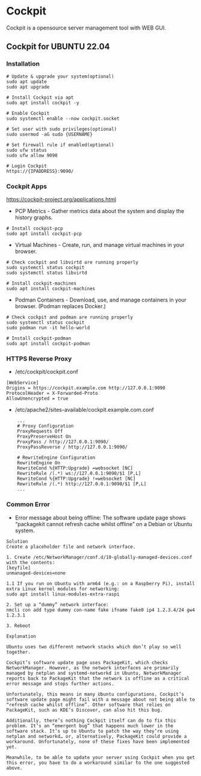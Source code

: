 # Cockpit
Cockpit is a opensource server management tool with WEB GUI.

## Cockpit for UBUNTU 22.04

### Installation
```
# Update & upgrade your system(optional)
sudo apt update
sudo apt upgrade

# Install Cockpit via apt
sudo apt install cockpit -y

# Enable Cockpit
sudo systemctl enable --now cockpit.socket

# Set user with sudo privileges(optional)
sudo usermod -aG sudo {USERNAME}

# Set firewall rule if enabled(optional)
sudo ufw status
sudo ufw allow 9090

# Login Cockpit
https://{IPADDRESS}:9090/
```

### Cockpit Apps

https://cockpit-project.org/applications.html

- PCP Metrics - Gather metrics data about the system and display the history graphs.
```
# Install cockpit-pcp
sudo apt install cockpit-pcp
```

- Virtual Machines - Create, run, and manage virtual machines in your browser.
```
# Check cockpit and libvirtd are running properly
sudo systemctl status cockpit
sudo systemctl status libvirtd

# Install cockpit-machines
sudo apt install cockpit-machines
```

- Podman Containers - Download, use, and manage containers in your browser. (Podman replaces Docker.)
```
# Check cockpit and podman are running properly
sudo systemctl status cockpit
sudo podman run -it hello-world

# Install cockpit-podman
sudo apt install cockpit-podman
```

### HTTPS Reverse Proxy
- /etc/cockpit/cockpit.conf
```
[WebService]
Origins = https://cockpit.example.com http://127.0.0.1:9090
ProtocolHeader = X-Forwarded-Proto
AllowUnencrypted = true
```
- /etc/apache2/sites-available/cockpit.example.com.conf
```
    ...
	# Proxy Configuration
	ProxyRequests Off
	ProxyPreserveHost On
	ProxyPass / http://127.0.0.1:9090/
	ProxyPassReverse / http://127.0.0.1:9090/
	
	# RewriteEngine Configuration
	RewriteEngine On
	RewriteCond %{HTTP:Upgrade} =websocket [NC]
	RewriteRule /(.*) ws://127.0.0.1:9090/$1 [P,L]
	RewriteCond %{HTTP:Upgrade} !=websocket [NC]
	RewriteRule /(.*) http://127.0.0.1:9090/$1 [P,L]
    ...
```

### Common Error

- Error message about being offline: The software update page shows “packagekit cannot refresh cache whilst offline” on a Debian or Ubuntu system.
```
Solution
Create a placeholder file and network interface.

1. Create /etc/NetworkManager/conf.d/10-globally-managed-devices.conf with the contents:
[keyfile]
unmanaged-devices=none

1.1 If you run on Ubuntu with arm64 (e.g.: on a Raspberry Pi), install extra Linux kernel modules for networking:
sudo apt install linux-modules-extra-raspi

2. Set up a “dummy” network interface:
nmcli con add type dummy con-name fake ifname fake0 ip4 1.2.3.4/24 gw4 1.2.3.1

3. Reboot
```
```
Explanation

Ubuntu uses two different network stacks which don’t play so well together.

Cockpit’s software update page uses PackageKit, which checks NetworkManager. However, as the network interfaces are primarily managed by netplan and systemd-networkd in Ubuntu, NetworkManager reports back to PackageKit that the network is offline as a critical error message and stops further actions.

Unfortunately, this means in many Ubuntu configurations, Cockpit’s software update page might fail with a message about not being able to “refresh cache whilst offline”. Other software that relies on PackageKit, such as KDE’s Discover, can also hit this bug.

Additionally, there’s nothing Cockpit itself can do to fix this problem. It’s an “emergent bug” that happens much lower in the software stack. It’s up to Ubuntu to patch the way they’re using netplan and networkd… or, alternatively, PackageKit could provide a workaround. Unfortunately, none of these fixes have been implemented yet.

Meanwhile, to be able to update your server using Cockpit when you get this error, you have to do a workaround similar to the one suggested above.
```
